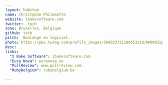 ```yaml
---
layout: habitue
name: Christophe Philemotte
website: ibakesoftware.com
twitter: _toch
zone: Bruxelles, Belgique
github: toch 
pitch:  Boulange du logiciel.
photo: https://pbs.twimg.com/profile_images/560023721180553216/HM0VQZqs_400x400.jpeg
desc: 
links:
  "I Bake Software": ibakesoftware.com
  "Eura Nova": euranova.eu
  "PullReview": www.pullreview.com
  "RubyBelgium": rubybelgium.be

---
```

